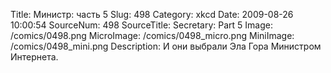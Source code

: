 Title: Министр: часть 5 
Slug: 498 
Category: xkcd 
Date: 2009-08-26 10:00:54 
SourceNum: 498 
SourceTitle: Secretary: Part 5 
Image: /comics/0498.png 
MicroImage: /comics/0498_micro.png 
MiniImage: /comics/0498_mini.png 
Description: И они выбрали Эла Гора Министром Интернета. 

